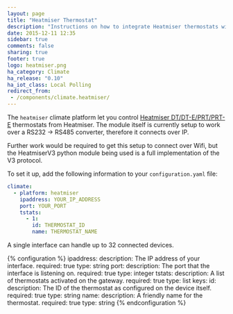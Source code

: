 ```yaml
---
layout: page
title: "Heatmiser Thermostat"
description: "Instructions on how to integrate Heatmiser thermostats within Home Assistant."
date: 2015-12-11 12:35
sidebar: true
comments: false
sharing: true
footer: true
logo: heatmiser.png
ha_category: Climate
ha_release: "0.10"
ha_iot_class: Local Polling
redirect_from:
 - /components/climate.heatmiser/
---
```


The `heatmiser` climate platform let you control [Heatmiser DT/DT-E/PRT/PRT-E](https://www.heatmisershop.co.uk/thermostats) thermostats from Heatmiser. The module itself is currently setup to work over a RS232 -> RS485 converter, therefore it connects over IP.

Further work would be required to get this setup to connect over Wifi, but the HeatmiserV3 python module being used is a full implementation of the V3 protocol.

To set it up, add the following information to your `configuration.yaml` file:

```yaml
climate:
  - platform: heatmiser
    ipaddress: YOUR_IP_ADDRESS
    port: YOUR_PORT
    tstats:
      - 1:
        id: THERMOSTAT_ID
        name: THERMOSTAT_NAME
```

A single interface can handle up to 32 connected devices.

{% configuration %}
ipaddress:
  description: The IP address of your interface.
  required: true
  type: string
port:
  description: The port that the interface is listening on.
  required: true
  type: integer
tstats:
  description: A list of thermostats activated on the gateway.
  required: true
  type: list
  keys:
    id:
      description: The ID of the thermostat as configured on the device itself.
      required: true
      type: string
    name:
      description: A friendly name for the thermostat.
      required: true
      type: string
{% endconfiguration %}

